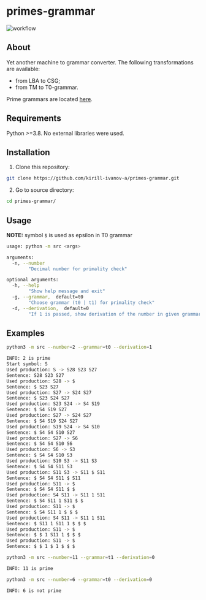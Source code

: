 # primes-grammar
![workflow](https://github.com/kirill-ivanov-a/primes-grammar/actions/workflows/code_style.yml/badge.svg)

## About
Yet another machine to grammar converter. The following transformations are available:
 - from LBA to CSG;
 - from TM to T0-grammar.

Prime grammars are located [here](https://github.com/kirill-ivanov-a/primes-grammar/tree/main/resources).

## Requirements

Python >=3.8. No external libraries were used.

## Installation
1. Clone this repository:
```bash
git clone https://github.com/kirill-ivanov-a/primes-grammar.git
```
2. Go to source directory:
```bash
cd primes-grammar/
```
## Usage
__NOTE:__ symbol `$` is used as epsilon in T0 grammar

```bash
usage: python -m src <args>

arguments:
  -n, --number
        "Decimal number for primality check"

optional arguments:
  -h, --help
        "Show help message and exit"
  -g, --grammar,  default=t0
        "Choose grammar (t0 | t1) for primality check"
  -d, --derivation,  default=0
        "If 1 is passed, show derivation of the number in given grammar"
```
## Examples

```bash
python3 -m src --number=2 --grammar=t0 --derivation=1

INFO: 2 is prime
Start symbol: S
Used production: S -> S28 S23 S27
Sentence: S28 S23 S27
Used production: S28 -> $
Sentence: $ S23 S27
Used production: S27 -> S24 S27
Sentence: $ S23 S24 S27
Used production: S23 S24 -> S4 S19
Sentence: $ S4 S19 S27
Used production: S27 -> S24 S27
Sentence: $ S4 S19 S24 S27
Used production: S19 S24 -> S4 S10
Sentence: $ S4 S4 S10 S27
Used production: S27 -> S6
Sentence: $ S4 S4 S10 S6
Used production: S6 -> S3
Sentence: $ S4 S4 S10 S3
Used production: S10 S3 -> S11 S3
Sentence: $ S4 S4 S11 S3
Used production: S11 S3 -> S11 $ S11
Sentence: $ S4 S4 S11 $ S11
Used production: S11 -> $
Sentence: $ S4 S4 S11 $ $
Used production: S4 S11 -> S11 1 S11
Sentence: $ S4 S11 1 S11 $ $
Used production: S11 -> $
Sentence: $ S4 S11 1 $ $ $
Used production: S4 S11 -> S11 1 S11
Sentence: $ S11 1 S11 1 $ $ $
Used production: S11 -> $
Sentence: $ $ 1 S11 1 $ $ $
Used production: S11 -> $
Sentence: $ $ 1 $ 1 $ $ $
```

```bash
python3 -m src --number=11 --grammar=t1 --derivation=0

INFO: 11 is prime
```

```bash
python3 -m src --number=6 --grammar=t0 --derivation=0

INFO: 6 is not prime
```
